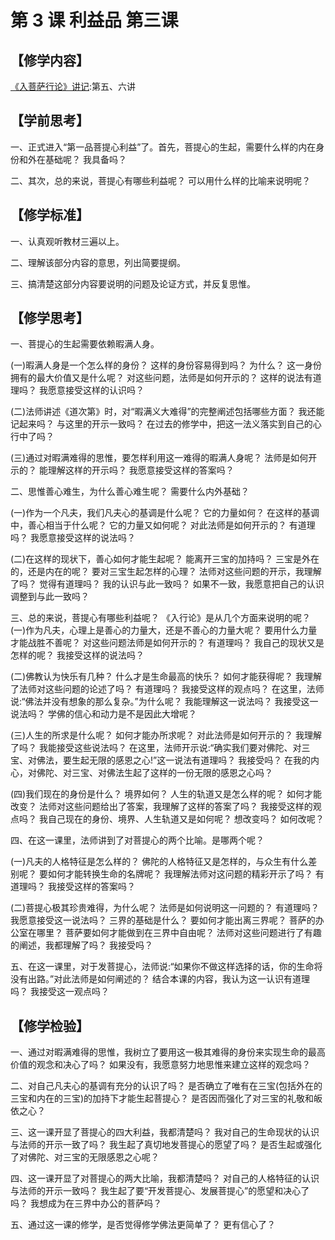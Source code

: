 

# 第 3 课 利益品 第三课

## 【修学内容】

[《入菩萨行论》讲记](text):第五、六讲

## 【学前思考】

一、正式进入“第一品菩提心利益”了。首先，菩提心的生起，需要什么样的内在身份和外在基础呢？
我具备吗？

二、其次，总的来说，菩提心有哪些利益呢？
可以用什么样的比喻来说明呢？

## 【修学标准】

一、认真观听教材三遍以上。

二、理解该部分内容的意思，列出简要提纲。

三、搞清楚这部分内容要说明的问题及论证方式，并反复思惟。

## 【修学思考】

一、菩提心的生起需要依赖暇满人身。

(一)暇满人身是一个怎么样的身份？
这样的身份容易得到吗？
为什么？
这一身份拥有的最大价值又是什么呢？
对这些问题，法师是如何开示的？
这样的说法有道理吗？
我愿意接受这样的认识吗？

(二)法师讲述《道次第》时，对“暇满义大难得”的完整阐述包括哪些方面？
我还能记起来吗？
与这里的开示一致吗？
在过去的修学中，把这一法义落实到自己的心行中了吗？

(三)通过对暇满难得的思惟，要怎样利用这一难得的暇满人身呢？
法师是如何开示的？
能理解这样的开示吗？
我愿意接受这样的答案吗？

二、思惟善心难生，为什么善心难生呢？
需要什么内外基础？

(一)作为一个凡夫，我们凡夫心的基调是什么呢？
它的力量如何？
在这样的基调中，善心相当于什么呢？
它的力量又如何呢？
对此法师是如何开示的？
有道理吗？
我愿意接受这样的说法吗？

(二)在这样的现状下，善心如何才能生起呢？
能离开三宝的加持吗？
三宝是外在的，还是内在的呢？
要对三宝生起怎样的心理？
法师对这些问题的开示，我理解了吗？
觉得有道理吗？
我的认识与此一致吗？
如果不一致，我愿意把自己的认识调整到与此一致吗？

三、总的来说，菩提心有哪些利益呢？
《入行论》是从几个方面来说明的呢？
(一)作为凡夫，心理上是善心的力量大，还是不善心的力量大呢？
要用什么力量才能战胜不善呢？
对这些问题法师是如何开示的？
有道理吗？
我自己的现状又是怎样的呢？
我接受这样的说法吗？

(二)佛教认为快乐有几种？
什么才是生命最高的快乐？
如何才能获得呢？
我理解了法师对这些问题的论述了吗？
有道理吗？
我接受这样的观点吗？
在这里，法师说:“佛法并没有想象的那么复杂。”为什么呢？
我能理解这一说法吗？
我接受这一说法吗？
学佛的信心和动力是不是因此大增呢？

(三)人生的所求是什么呢？
如何才能办所求呢？
对此法师是如何开示的？
我理解了吗？
我能接受这些说法吗？
在这里，法师开示说:“确实我们要对佛陀、对三宝、对佛法，要生起无限的感恩之心!”这一说法有道理吗？
我接受吗？
在我的内心，对佛陀、对三宝、对佛法生起了这样的一份无限的感恩之心吗？

(四)我们现在的身份是什么？
境界如何？
人生的轨道又是怎么样的呢？
如何才能改变？
法师对这些问题给出了答案，我理解了这样的答案了吗？
我接受这样的观点吗？
我自己现在的身份、境界、人生轨道又是如何呢？
想改变吗？
如何改呢？

四、在这一课里，法师讲到了对菩提心的两个比喻。是哪两个呢？

(一)凡夫的人格特征是怎么样的？
佛陀的人格特征又是怎样的，与众生有什么差别呢？
要如何才能转换生命的名牌呢？
我理解法师对这问题的精彩开示了吗？
有道理吗？
我接受这样的答案吗？

(二)菩提心极其珍贵难得，为什么呢？
法师是如何说明这一问题的？
有道理吗？
我愿意接受这一说法吗？
三界的基础是什么？
要如何才能出离三界呢？
菩萨的办公室在哪里？
菩萨要如何才能做到在三界中自由呢？
法师对这些问题进行了有趣的阐述，我都理解了吗？
我接受吗？

五、在这一课里，对于发菩提心，法师说:“如果你不做这样选择的话，你的生命将没有出路。”对此法师是如何阐述的？
结合本课的内容，我认为这一认识有道理吗？
我接受这一观点吗？

## 【修学检验】

一、通过对暇满难得的思惟，我树立了要用这一极其难得的身份来实现生命的最高价值的观念和决心了吗？
如果没有，我愿意努力地思惟来建立这样的观念吗？

二、对自己凡夫心的基调有充分的认识了吗？
是否确立了唯有在三宝(包括外在的三宝和内在的三宝)的加持下才能生起菩提心？
是否因而强化了对三宝的礼敬和皈依之心？

三、这一课开显了菩提心的四大利益，我都清楚吗？
我对自己的生命现状的认识与法师的开示一致了吗？
我生起了真切地发菩提心的愿望了吗？
是否生起或强化了对佛陀、对三宝的无限感恩之心呢？

四、这一课开显了对菩提心的两大比喻，我都清楚吗？
对自己的人格特征的认识与法师的开示一致吗？
我生起了要“开发菩提心、发展菩提心”的愿望和决心了吗？
我想成为在三界中办公的菩萨吗？

五、通过这一课的修学，是否觉得修学佛法更简单了？
更有信心了？
